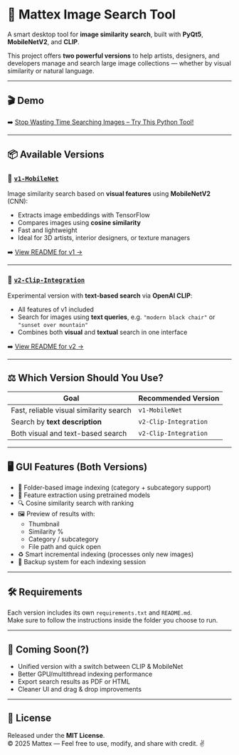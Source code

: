 # 🧠 Mattex Image Search Tool

A smart desktop tool for **image similarity search**, built with **PyQt5**, **MobileNetV2**, and **CLIP**.

This project offers **two powerful versions** to help artists, designers, and developers manage and search large image collections — whether by visual similarity or natural language.

---

## 🎬 Demo
➡️ [Stop Wasting Time Searching Images – Try This Python Tool!](https://youtu.be/UU976b6hUrY?si=r2ilvNG1ahBkpYMp)

---

## 📦 Available Versions

### 🔹 [`v1-MobileNet`](./v1-MobileNet)

Image similarity search based on **visual features** using **MobileNetV2** (CNN):

- Extracts image embeddings with TensorFlow
- Compares images using **cosine similarity**
- Fast and lightweight
- Ideal for 3D artists, interior designers, or texture managers

➡️ [View README for v1 →](./v1-MobileNet/README.md)

---

### 🔹 [`v2-Clip-Integration`](./v2-Clip-Integration)

Experimental version with **text-based search** via **OpenAI CLIP**:

- All features of v1 included
- Search for images using **text queries**, e.g. `"modern black chair"` or `"sunset over mountain"`
- Combines both **visual** and **textual** search in one interface

➡️ [View README for v2 →](./v2-Clip-Integration/README.md)

---

## ⚖️ Which Version Should You Use?

| Goal                                 | Recommended Version     |
|--------------------------------------|--------------------------|
| Fast, reliable visual similarity search | `v1-MobileNet`           |
| Search by **text description**         | `v2-Clip-Integration`    |
| Both visual and text-based search      | `v2-Clip-Integration`    |

---

## 🖥️ GUI Features (Both Versions)

- 📁 Folder-based image indexing (category + subcategory support)
- 🧠 Feature extraction using pretrained models
- 🔍 Cosine similarity search with ranking
- 🖼️ Preview of results with:
  - Thumbnail
  - Similarity %
  - Category / subcategory
  - File path and quick open
- ♻️ Smart incremental indexing (processes only new images)
- 💾 Backup system for each indexing session

---

## 🛠️ Requirements

Each version includes its own `requirements.txt` and `README.md`.  
Make sure to follow the instructions inside the folder you choose to run.

---

## 🔭 Coming Soon(?)

- Unified version with a switch between CLIP & MobileNet
- Better GPU/multithread indexing performance
- Export search results as PDF or HTML
- Cleaner UI and drag & drop improvements

---

## 📄 License

Released under the **MIT License**.  
© 2025 Mattex — Feel free to use, modify, and share with credit. ✌️
